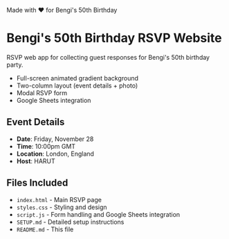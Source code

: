 Made with ❤️ for Bengi's 50th Birthday

# Bengi's 50th Birthday RSVP Website

RSVP web app for collecting guest responses for Bengi's 50th birthday party.
- Full-screen animated gradient background
- Two-column layout (event details + photo)
- Modal RSVP form
- Google Sheets integration

## Event Details

- **Date**: Friday, November 28
- **Time**: 10:00pm GMT
- **Location**: London, England
- **Host**: HARUT

## Files Included

- `index.html` - Main RSVP page
- `styles.css` - Styling and design
- `script.js` - Form handling and Google Sheets integration
- `SETUP.md` - Detailed setup instructions
- `README.md` - This file


